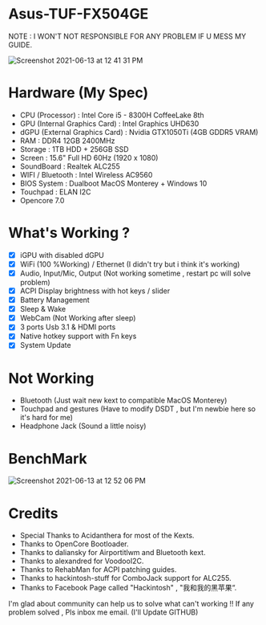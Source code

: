 # Asus-TUF-FX504GE
NOTE : I WON'T NOT RESPONSIBLE FOR ANY PROBLEM IF U MESS MY GUIDE.

![Screenshot 2021-06-13 at 12 41 31 PM](https://user-images.githubusercontent.com/85815874/121795795-971d7800-cc46-11eb-9afa-556592a81087.png)

# Hardware (My Spec)
- CPU (Processor) : Intel Core i5 - 8300H CoffeeLake 8th
- GPU (Internal Graphics Card) : Intel Graphics UHD630
- dGPU (External Graphics Card) : Nvidia GTX1050Ti (4GB GDDR5 VRAM)
- RAM : DDR4 12GB 2400MHz
- Storage : 1TB HDD + 256GB SSD
- Screen : 15.6" Full HD 60Hz (1920 x 1080) 
- SoundBoard : Realtek ALC255
- WIFI / Bluetooth : Intel Wireless AC9560
- BIOS System : Dualboot MacOS Monterey + Windows 10
- Touchpad : ELAN I2C
- Opencore 7.0 

# What's Working ?
- [x] iGPU with disabled dGPU
- [x] WiFi (100 %Working) / Ethernet (I didn't try but i think it's working)
- [x] Audio, Input/Mic, Output (Not working sometime , restart pc will solve problem)
- [x] ACPI Display brightness with hot keys / slider
- [x] Battery Management
- [x] Sleep & Wake
- [x] WebCam (Not Working after sleep)
- [x] 3 ports Usb 3.1 & HDMI ports
- [x] Native hotkey support with Fn keys
- [x] System Update

# Not Working
- Bluetooth (Just wait new kext to compatible MacOS Monterey)
- Touchpad and gestures (Have to modify DSDT , but I'm newbie here so it's hard for me)
- Headphone Jack (Sound a little noisy)

# BenchMark
![Screenshot 2021-06-13 at 12 52 06 PM](https://user-images.githubusercontent.com/85815874/121795848-0f843900-cc47-11eb-8b66-eff358a82c7d.png)

# Credits
- Special Thanks to Acidanthera for most of the Kexts.
- Thanks to OpenCore Bootloader.
- Thanks to daliansky for Airportitlwm and Bluetooth kext.
- Thanks to alexandred for VoodooI2C.
- Thanks to RehabMan for ACPI patching guides.
- Thanks to hackintosh-stuff for ComboJack support for ALC255.
- Thanks to Facebook Page called "Hackintosh" , "我和我的黑苹果“.

I'm glad about community can help us to solve what can't working !! 
If any problem solved , Pls inbox me email. (I'll Update GITHUB)
